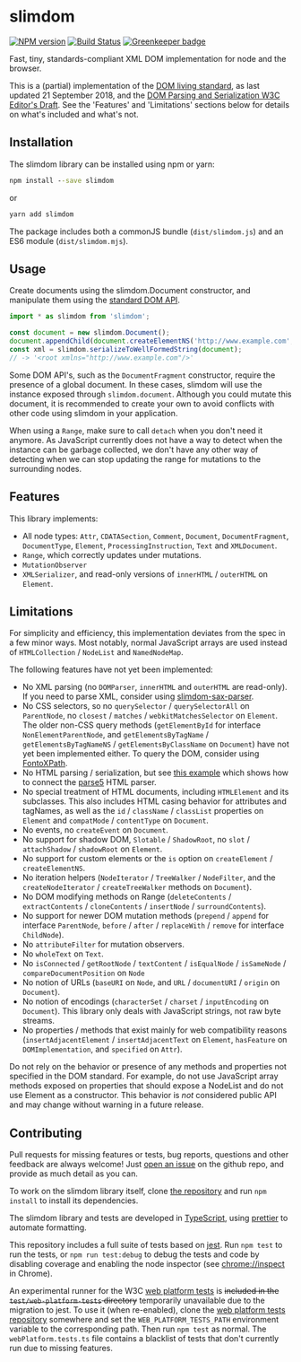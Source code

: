# slimdom

[![NPM version](https://badge.fury.io/js/slimdom.svg)](https://badge.fury.io/js/slimdom)
[![Build Status](https://travis-ci.org/bwrrp/slimdom.js.svg?branch=master)](https://travis-ci.org/bwrrp/slimdom.js)
[![Greenkeeper badge](https://badges.greenkeeper.io/bwrrp/slimdom.js.svg)](https://greenkeeper.io/)

Fast, tiny, standards-compliant XML DOM implementation for node and the browser.

This is a (partial) implementation of the [DOM living standard][domstandard], as last updated 21 September 2018, and the [DOM Parsing and Serialization W3C Editor's Draft][domparsing]. See the 'Features' and 'Limitations' sections below for details on what's included and what's not.

[domstandard]: https://dom.spec.whatwg.org/
[domparsing]: https://w3c.github.io/DOM-Parsing/

## Installation

The slimdom library can be installed using npm or yarn:

```bat
npm install --save slimdom
```

or

```bat
yarn add slimdom
```

The package includes both a commonJS bundle (`dist/slimdom.js`) and an ES6 module (`dist/slimdom.mjs`).

## Usage

Create documents using the slimdom.Document constructor, and manipulate them using the [standard DOM API][domstandard].

```javascript
import * as slimdom from 'slimdom';

const document = new slimdom.Document();
document.appendChild(document.createElementNS('http://www.example.com', 'root'));
const xml = slimdom.serializeToWellFormedString(document);
// -> '<root xmlns="http://www.example.com"/>'
```

Some DOM API's, such as the `DocumentFragment` constructor, require the presence of a global document. In these cases, slimdom will use the instance exposed through `slimdom.document`. Although you could mutate this document, it is recommended to create your own to avoid conflicts with other code using slimdom in your application.

When using a `Range`, make sure to call `detach` when you don't need it anymore. As JavaScript currently does not have a way to detect when the instance can be garbage collected, we don't have any other way of detecting when we can stop updating the range for mutations to the surrounding nodes.

## Features

This library implements:

-   All node types: `Attr`, `CDATASection`, `Comment`, `Document`, `DocumentFragment`, `DocumentType`, `Element`, `ProcessingInstruction`, `Text` and `XMLDocument`.
-   `Range`, which correctly updates under mutations.
-   `MutationObserver`
-   `XMLSerializer`, and read-only versions of `innerHTML` / `outerHTML` on `Element`.

## Limitations

For simplicity and efficiency, this implementation deviates from the spec in a few minor ways. Most notably, normal JavaScript arrays are used instead of `HTMLCollection` / `NodeList` and `NamedNodeMap`.

The following features have not yet been implemented:

-   No XML parsing (no `DOMParser`, `innerHTML` and `outerHTML` are read-only). If you need to parse XML, consider using [slimdom-sax-parser][slimdom-sax-parser].
-   No CSS selectors, so no `querySelector` / `querySelectorAll` on `ParentNode`, no `closest` / `matches` / `webkitMatchesSelector` on `Element`. The older non-CSS query methods (`getElementById` for interface `NonElementParentNode`, and `getElementsByTagName` / `getElementsByTagNameNS` / `getElementsByClassName` on `Document`) have not yet been implemented either. To query the DOM, consider using [FontoXPath][fontoxpath].
-   No HTML parsing / serialization, but see [this example][parse5-example] which shows how to connect the [parse5][parse5] HTML parser.
-   No special treatment of HTML documents, including `HTMLElement` and its subclasses. This also includes HTML casing behavior for attributes and tagNames, as well as the `id` / `className` / `classList` properties on `Element` and `compatMode` / `contentType` on `Document`.
-   No events, no `createEvent` on `Document`.
-   No support for shadow DOM, `Slotable` / `ShadowRoot`, no `slot` / `attachShadow` / `shadowRoot` on `Element`.
-   No support for custom elements or the `is` option on `createElement` / `createElementNS`.
-   No iteration helpers (`NodeIterator` / `TreeWalker` / `NodeFilter`, and the `createNodeIterator` / `createTreeWalker` methods on `Document`).
-   No DOM modifying methods on Range (`deleteContents` / `extractContents` / `cloneContents` / `insertNode` / `surroundContents`).
-   No support for newer DOM mutation methods (`prepend` / `append` for interface `ParentNode`, `before` / `after` / `replaceWith` / `remove` for interface `ChildNode`).
-   No `attributeFilter` for mutation observers.
-   No `wholeText` on `Text`.
-   No `isConnected` / `getRootNode` / `textContent` / `isEqualNode` / `isSameNode` / `compareDocumentPosition` on `Node`
-   No notion of URLs (`baseURI` on `Node`, and `URL` / `documentURI` / `origin` on `Document`).
-   No notion of encodings (`characterSet` / `charset` / `inputEncoding` on `Document`). This library only deals with JavaScript strings, not raw byte streams.
-   No properties / methods that exist mainly for web compatibility reasons (`insertAdjacentElement` / `insertAdjacentText` on `Element`, `hasFeature` on `DOMImplementation`, and `specified` on `Attr`).

[slimdom-sax-parser]: https://github.com/wvbe/slimdom-sax-parser
[fontoxpath]: https://github.com/FontoXML/fontoxpath/
[parse5-example]: https://github.com/bwrrp/slimdom.js/tree/master/test/examples/parse5
[parse5]: https://github.com/inikulin/parse5

Do not rely on the behavior or presence of any methods and properties not specified in the DOM standard. For example, do not use JavaScript array methods exposed on properties that should expose a NodeList and do not use Element as a constructor. This behavior is _not_ considered public API and may change without warning in a future release.

## Contributing

Pull requests for missing features or tests, bug reports, questions and other feedback are always welcome! Just [open an issue](https://github.com/bwrrp/slimdom.js/issues/new) on the github repo, and provide as much detail as you can.

To work on the slimdom library itself, clone [the repository](https://github.com/bwrrp/slimdom.js) and run `npm install` to install its dependencies.

The slimdom library and tests are developed in [TypeScript](https://www.typescriptlang.org/), using [prettier](https://github.com/prettier/prettier) to automate formatting.

This repository includes a full suite of tests based on [jest](https://facebook.github.io/jest/). Run `npm test` to run the tests, or `npm run test:debug` to debug the tests and code by disabling coverage and enabling the node inspector (see [chrome://inspect](chrome://inspect) in Chrome).

An experimental runner for the W3C [web platform tests](http://web-platform-tests.org/) is <s>included in the `test/web-platform-tests` directory</s> temporarily unavailable due to the migration to jest. To use it (when re-enabled), clone the [web platform tests repository](https://github.com/w3c/web-platform-tests) somewhere and set the `WEB_PLATFORM_TESTS_PATH` environment variable to the corresponding path. Then run `npm test` as normal. The `webPlatform.tests.ts` file contains a blacklist of tests that don't currently run due to missing features.
